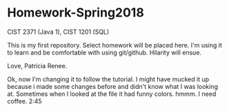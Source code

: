 # Homework-Spring2018
CIST 2371 (Java 1), CIST 1201 (SQL)

This is my first repository. Select homework will be placed here.  I'm using it to learn and be comfortable with using git/github. Hilarity will ensue.

Love, Patricia Renee.

Ok, now I'm changing it to follow the tutorial.  I might have mucked it up because i made some changes before and didn't 
know what I was looking at.  Sometimes when I looked at the file it had funny colors. hmmm.  I need coffee.
2:45

